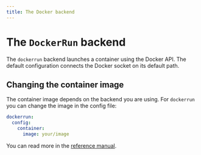 ```yaml
---
title: The Docker backend
---
```


<h1>The <code>DockerRun</code> backend</h1>

The `dockerrun` backend launches a container using the Docker API. The default configuration connects the Docker socket on its default path.

## Changing the container image

The container image depends on the backend you are using. For `dockerrun` you can change the image in the config file:

```yaml
dockerrun:
  config:
    container:
      image: your/image
``` 

You can read more in the [reference manual](../reference/dockerrun.md).
